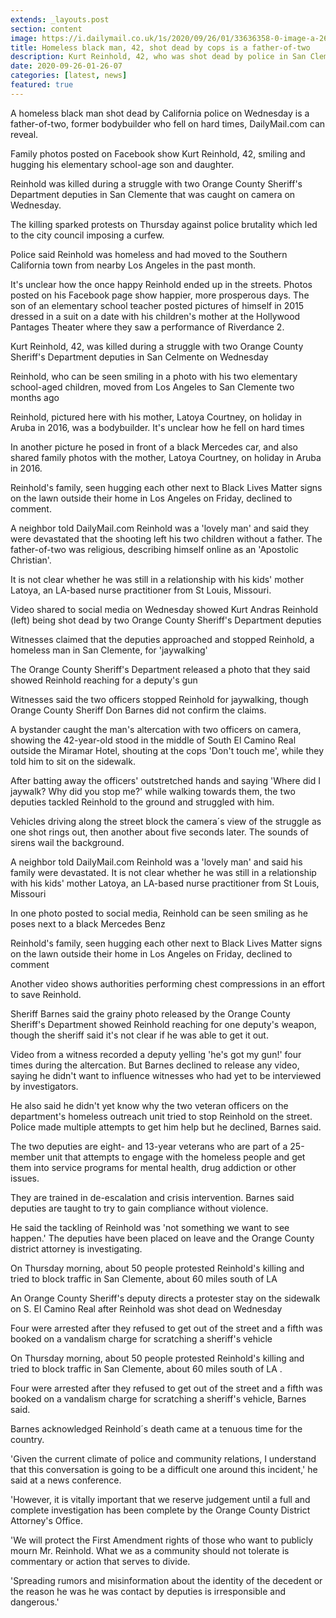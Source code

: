 ```yaml
---
extends: _layouts.post
section: content
image: https://i.dailymail.co.uk/1s/2020/09/26/01/33636358-0-image-a-26_1601078954455.jpg 
title: Homeless black man, 42, shot dead by cops is a father-of-two 
description: Kurt Reinhold, 42, who was shot dead by police in San Clemente, California, on Wednesday was a father-of-two and former bodybuilder who fell on hard times. 
date: 2020-09-26-01-26-07 
categories: [latest, news] 
featured: true 
--- 
```

A homeless black man shot dead by California police on Wednesday is a father-of-two, former bodybuilder who fell on hard times, DailyMail.com can reveal. 

Family photos posted on Facebook show Kurt Reinhold, 42, smiling and hugging his elementary school-age son and daughter. 

Reinhold was killed during a struggle with two Orange County Sheriff's Department deputies in San Clemente that was caught on camera on Wednesday. 

The killing sparked protests on Thursday against police brutality which led to the city council imposing a curfew. 

Police said Reinhold was homeless and had moved to the Southern California town from nearby Los Angeles in the past month.

It's unclear how the once happy Reinhold ended up in the streets. Photos posted on his Facebook page show happier, more prosperous days. The son of an elementary school teacher posted pictures of himself in 2015 dressed in a suit on a date with his children's mother at the Hollywood Pantages Theater where they saw a performance of Riverdance 2. 

Kurt Reinhold, 42, was killed during a struggle with two Orange County Sheriff's Department deputies in San Celmente on Wednesday

Reinhold, who can be seen smiling in a photo with his two elementary school-aged children, moved from Los Angeles to San Clemente two months ago 

Reinhold, pictured here with his mother, Latoya Courtney, on holiday in Aruba in 2016, was a bodybuilder. It's unclear how he fell on hard times

In another picture he posed in front of a black Mercedes car, and also shared family photos with the mother, Latoya Courtney, on holiday in Aruba in 2016. 

Reinhold's family, seen hugging each other next to Black Lives Matter signs on the lawn outside their home in Los Angeles on Friday, declined to comment. 

A neighbor told DailyMail.com Reinhold was a 'lovely man' and said they were devastated that the shooting left his two children without a father. The father-of-two was religious, describing himself online as an 'Apostolic Christian'. 

It is not clear whether he was still in a relationship with his kids' mother Latoya, an LA-based nurse practitioner from St Louis, Missouri. 

Video shared to social media on Wednesday showed Kurt Andras Reinhold (left) being shot dead by two Orange County Sheriff's Department deputies

Witnesses claimed that the deputies approached and stopped Reinhold, a homeless man in San Clemente, for 'jaywalking'

The Orange County Sheriff's Department released a photo that they said showed Reinhold reaching for a deputy's gun

Witnesses said the two officers stopped Reinhold for jaywalking, though Orange County Sheriff Don Barnes did not confirm the claims. 

A bystander caught the man's altercation with two officers on camera, showing the 42-year-old stood in the middle of South El Camino Real outside the Miramar Hotel, shouting at the cops 'Don't touch me', while they told him to sit on the sidewalk. 

After batting away the officers' outstretched hands and saying 'Where did I jaywalk? Why did you stop me?' while walking towards them, the two deputies tackled Reinhold to the ground and struggled with him. 

Vehicles driving along the street block the camera´s view of the struggle as one shot rings out, then another about five seconds later. The sounds of sirens wail the background. 

A neighbor told DailyMail.com Reinhold was a 'lovely man' and said his family were devastated. It is not clear whether he was still in a relationship with his kids' mother Latoya, an LA-based nurse practitioner from St Louis, Missouri

In one photo posted to social media, Reinhold can be seen smiling as he poses next to a black Mercedes Benz

Reinhold's family, seen hugging each other next to Black Lives Matter signs on the lawn outside their home in Los Angeles on Friday, declined to comment

Another video shows authorities performing chest compressions in an effort to save Reinhold. 

Sheriff Barnes said the grainy photo released by the Orange County Sheriff's Department showed Reinhold reaching for one deputy's weapon, though the sheriff said it's not clear if he was able to get it out. 

Video from a witness recorded a deputy yelling 'he's got my gun!' four times during the altercation. But Barnes declined to release any video, saying he didn't want to influence witnesses who had yet to be interviewed by investigators. 

He also said he didn't yet know why the two veteran officers on the department's homeless outreach unit tried to stop Reinhold on the street. Police made multiple attempts to get him help but he declined, Barnes said. 

The two deputies are eight- and 13-year veterans who are part of a 25-member unit that attempts to engage with the homeless people and get them into service programs for mental health, drug addiction or other issues. 

They are trained in de-escalation and crisis intervention. Barnes said deputies are taught to try to gain compliance without violence. 

He said the tackling of Reinhold was 'not something we want to see happen.' The deputies have been placed on leave and the Orange County district attorney is investigating.

On Thursday morning, about 50 people protested Reinhold's killing and tried to block traffic in San Clemente, about 60 miles south of LA

An Orange County Sheriff's deputy directs a protester stay on the sidewalk on S. El Camino Real after Reinhold was shot dead on Wednesday

Four were arrested after they refused to get out of the street and a fifth was booked on a vandalism charge for scratching a sheriff's vehicle

On Thursday morning, about 50 people protested Reinhold's killing and tried to block traffic in San Clemente, about 60 miles south of LA . 

Four were arrested after they refused to get out of the street and a fifth was booked on a vandalism charge for scratching a sheriff's vehicle, Barnes said.

Barnes acknowledged Reinhold´s death came at a tenuous time for the country.

'Given the current climate of police and community relations, I understand that this conversation is going to be a difficult one around this incident,' he said at a news conference.

'However, it is vitally important that we reserve judgement until a full and complete investigation has been complete by the Orange County District Attorney's Office.

'We will protect the First Amendment rights of those who want to publicly mourn Mr. Reinhold. What we as a community should not tolerate is commentary or action that serves to divide. 

'Spreading rumors and misinformation about the identity of the decedent or the reason he was he was contact by deputies is irresponsible and dangerous.' 

